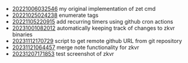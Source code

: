 - [20221006032546](/zet/20221006032546/README.md) my original implementation of zet cmd
- [20221025024238](/zet/20221025024238/README.md) enumerate tags
- [20221105220915](/zet/20221105220915/README.md) add recurring timers using github cron actions
- [20231001082012](/zet/20231001082012/README.md) automatically keeping track of changes to zkvr binaries
- [20231112170729](/zet/20231112170729/README.md) script to get remote github URL from git repository
- [20231121064457](/zet/20231121064457/README.md) merge note functionality for zkvr
- [20231207171853](/zet/20231207171853/README.md) test screenshot of zkvr
